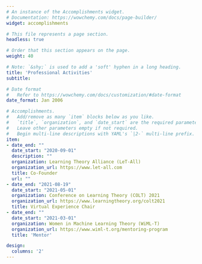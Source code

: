 ```yaml
---
# An instance of the Accomplishments widget.
# Documentation: https://wowchemy.com/docs/page-builder/
widget: accomplishments

# This file represents a page section.
headless: true

# Order that this section appears on the page.
weight: 40

# Note: `&shy;` is used to add a 'soft' hyphen in a long heading.
title: 'Professional Activities'
subtitle:

# Date format
#   Refer to https://wowchemy.com/docs/customization/#date-format
date_format: Jan 2006

# Accomplishments.
#   Add/remove as many `item` blocks below as you like.
#   `title`, `organization`, and `date_start` are the required parameters.
#   Leave other parameters empty if not required.
#   Begin multi-line descriptions with YAML's `|2-` multi-line prefix.
item:
- date_end: ""
  date_start: "2020-09-01"
  description: ""
  organization: Learning Theory Alliance (LeT-All)
  organization_url: https://www.let-all.com
  title: Co-Founder
  url: ""
- date_end: "2021-08-19"
  date_start: "2021-05-01"
  organization: Conference on Learning Theory (COLT) 2021
  organization_url: https://www.learningtheory.org/colt2021
  title: Virtual Experience Chair
- date_end: ""
  date_start: "2021-03-01"
  organization: Women in Machine Learning Theory (WiML-T)
  organization_url: https://www.wiml-t.org/mentoring-program
  title: 'Mentor'

design:
  columns: '2' 
---
```

